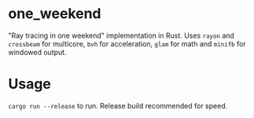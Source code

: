 # one_weekend
"Ray tracing in one weekend" implementation in Rust. Uses `rayon` and `crossbeam` for multicore, `bvh` for acceleration, `glam` for math and `minifb` for windowed output.

# Usage
`cargo run --release` to run. Release build recommended for speed.
